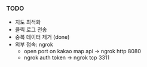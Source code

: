 ### TODO
* 지도 최적화
* 클릭 로그 전송
* 중복 데이터 제거 (done)
* 외부 접속: ngrok
    * open port on kakao map api 
      -> ngrok http 8080
    * ngrok auth token
    -> ngrok tcp 3311
